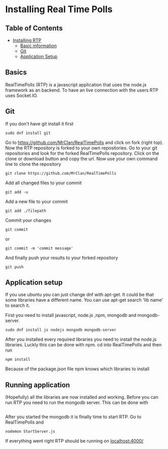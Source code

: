 # Installing Real Time Polls

## Table of Contents
- [Installing RTP](#Installing-Real-Time-Polls)
	* [Basic information](#basics)
	* [Git](git)
	* [Application Setup](#applcation-setup)

## Basics
RealTimePolls (RTP) is a javascript application that uses the node.js framework as an backend. To have an live connection with the users RTP uses Socket.IO.

## Git
If you don't have git install it first
```
sudo dnf install git
```
Go to https://github.com/MrClan/RealTimePolls and click on fork (right top).
Now the RTP repository is forked to your own repositories.
Go to your git repositories and look for the forked RealTimePolls repository.
Click on the clone or download button and copy the url.
Now use your own command line to clone the repository
```
git clone https://github.com/MrClan/RealTimePolls
```
Add all changed files to your commit
```
git add -u
```
Add a new file to your commit
```
git add ./filepath
```
Commit your changes
```
git commit
```
or
```
git commit -m 'commit message'
```
And finally push your results to your forked repository
```
git push
```

## Application setup

If you use ubuntu you can just change dnf with apt-get.
It could be that some libraries have a different name.
You can use apt-get search 'lib name' to search it.

First you need to install javascript, node.js ,npm, mongodb and mongodb-server.
```
sudo dnf install js nodejs mongodb mongodb-server
```

After you installed every required libraries you need to install the node.js libraries.
Luckly this can be done with npm.
cd into RealTimePolls and then run
```
npm install
```
Because of the package.json file npm knows which libraries to install

## Running application
(Hopefully) all the libraries are now installed and working.
Before you can run RTP you need to run the mongodb server.
This can be done with
```

```
After you started the mongodb it is finally time to start RTP.
Go to RealTimePolls and
```
nodemon StartServer.js
```
If everything went right RTP should be running on [localhost:4000/](localhost:4000/)
